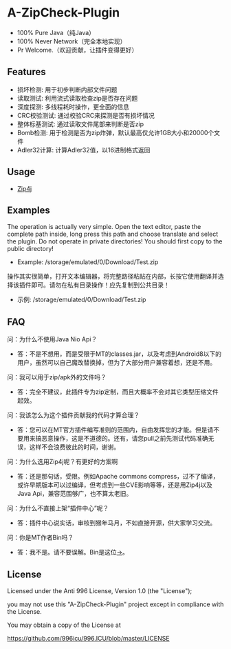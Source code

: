 # A-ZipCheck-Plugin

- 100% Pure Java（纯Java）
- 100% Never Network（完全本地实现）
- Pr Welcome.（欢迎贡献，让插件变得更好）

## Features

- 损坏检测: 用于初步判断内部文件问题
- 读取测试: 利用流式读取检查zip是否存在问题
- 深度探测: 多线程耗时操作，更全面的信息
- CRC校验测试: 通过校验CRC来探测是否有损坏情况
- 整体标基测试: 通过读取文件尾部来判断是否zip
- Bomb检测: 用于检测是否为zip炸弹，默认最高仅允许1GB大小和20000个文件
- Adler32计算: 计算Adler32值，以16进制格式返回

## Usage

- [Zip4j](https://github.com/srikanth-lingala/zip4j)

## Examples

The operation is actually very simple. Open the text editor, paste the complete path inside, long press this path and choose translate and select the plugin. Do not operate in private directories! You should first copy to the public directory!
- Example: /storage/emulated/0/Download/Test.zip

操作其实很简单，打开文本编辑器，将完整路径粘贴在内部，长按它使用翻译并选择该插件即可。请勿在私有目录操作！应先复制到公共目录！
- 示例: /storage/emulated/0/Download/Test.zip

## FAQ

问：为什么不使用Java Nio Api？
- 答：不是不想用，而是受限于MT的classes.jar，以及考虑到Android8以下的用户，虽然可以自己魔改替换掉，但为了大部分用户兼容着想，还是不用。

问：我可以用于zip/apk外的文件吗？
- 答：完全不建议，此插件专为zip定制，而且大概率不会对其它类型压缩文件起效。

问：我该怎么为这个插件贡献我的代码才算合理？
- 答：您可以在MT官方插件编写准则的范围内，自由发挥您的才能。但是请不要用来搞恶意操作，这是不道德的。还有，请您pull之前先测试代码准确无误，这样不会浪费彼此的时间，谢谢。

问：为什么选用Zip4j呢？有更好的方案啊
- 答：还是那句话，受限。例如Apache commons compress，过不了编译，或许早期版本可以过编译，但考虑到一些CVE影响等等，还是用Zip4j以及Java Api，兼容范围够广，也不算太老旧。

问：为什么不直接上架“插件中心”呢？
- 答：插件中心说实话，审核到猴年马月，不如直接开源，供大家学习交流。

问：你是MT作者Bin吗？
- 答：我不是。请不要误解。Bin是这位[→](https://github.com/L-JINBIN)。

## License

Licensed under the Anti 996 License, Version 1.0 (the "License");

you may not use this "A-ZipCheck-Plugin" project except in compliance with the License.

You may obtain a copy of the License at

https://github.com/996icu/996.ICU/blob/master/LICENSE
